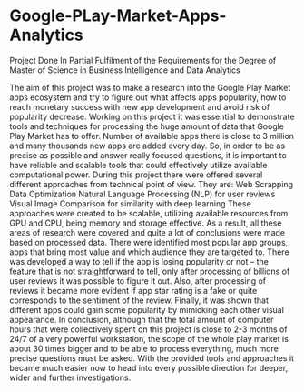 # Google-PLay-Market-Apps-Analytics
Project Done In Partial Fulfilment of the Requirements for the Degree of Master of Science in Business Intelligence and Data Analytics

The aim of this project was to make a research into the Google Play Market apps ecosystem and try to figure out what affects apps popularity, how to reach monetary success with new app development and avoid risk of popularity decrease. Working on this project it was essential to demonstrate tools and techniques for processing the huge amount of data that Google Play Market has to offer. Number of available apps there is close to 3 million and many thousands new apps are added every day. So, in order to be as precise as possible and answer really focused questions, it is important to have reliable and scalable tools that could effectively utilize available computational power. 
During this project there were offered several different approaches from technical point of view. They are:
Web Scrapping
Data Optimization
Natural Language Processing (NLP) for user reviews
Visual Image Comparison for similarity with deep learning
These approaches were created to be scalable, utilizing available resources from GPU and CPU, being memory and storage effective. 
As a result, all these areas of research were covered and quite a lot of conclusions were made based on processed data. There were identified most popular app groups, apps that bring most value and which audience they are targeted to. There was developed a way to tell if the app is losing popularity or not – the feature that is not straightforward to tell, only after processing of billions of user reviews it was possible to figure it out. Also, after processing of reviews it became more evident if app star rating is a fake or quite corresponds to the sentiment of the review. Finally, it was shown that different apps could gain some popularity by mimicking each other visual appearance. 
In conclusion, although that the total amount of computer hours that were collectively spent on this project is close to 2-3 months of 24/7 of a very powerful workstation, the scope of the whole play market is about 30 times bigger and to be able to process everything, much more precise questions must be asked. With the provided tools and approaches it became much easier now to head into every possible direction for deeper, wider and further investigations.

